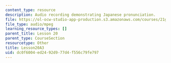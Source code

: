 ```yaml
---
content_type: resource
description: Audio recording demonstrating Japanese pronunciation.
file: https://ol-ocw-studio-app-production.s3.amazonaws.com/courses/21g-504-japanese-iv-spring-2009/dc0f6004ed2492d977d4f556c79fe797_Lesson20A3.mp3
file_type: audio/mpeg
learning_resource_types: []
parent_title: Lesson 20
parent_type: CourseSection
resourcetype: Other
title: Lesson20A3
uid: dc0f6004-ed24-92d9-77d4-f556c79fe797
---
```

